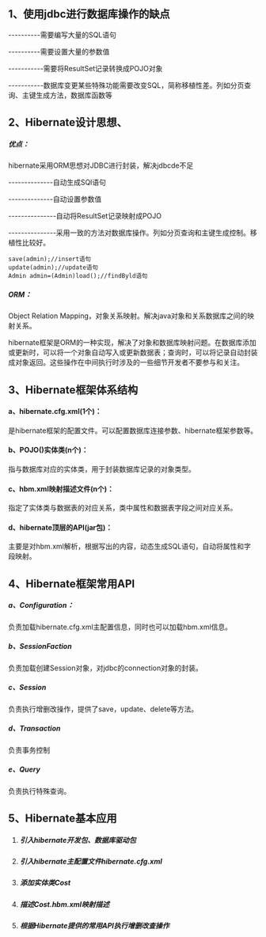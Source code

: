 ## 1、使用jdbc进行数据库操作的缺点

----------需要编写大量的SQL语句

----------需要设置大量的参数值

-----------需要将ResultSet记录转换成POJO对象

-----------数据库变更某些特殊功能需要改变SQL，简称移植性差。列如分页查询、主键生成方法，数据库函数等

## 2、Hibernate设计思想、

##### 优点：

hibernate采用ORM思想对JDBC进行封装，解决jdbcde不足

--------------自动生成SQl语句

--------------自动设置参数值

---------------自动将ResultSet记录映射成POJO

---------------采用一致的方法对数据库操作。列如分页查询和主键生成控制。移植性比较好。

	save(admin);//insert语句
	update(admin);//update语句
	Admin admin=(Admin)load();//findByld语句
##### ORM：

Object Relation Mapping，对象关系映射。解决java对象和关系数据库之间的映射关系。

​	hibernate框架是ORM的一种实现，解决了对象和数据库映射问题。在数据库添加或更新时，可以将一个对象自动写入或更新数据表；查询时，可以将记录自动封装成对象返回。这些操作在中间执行时涉及的一些细节开发者不要参与和关注。

## 3、Hibernate框架体系结构

#### a、hibernate.cfg.xml(1个)：

是hibernate框架的配置文件。可以配置数据库连接参数、hibernate框架参数等。

#### b、POJO()实体类(n个)：

指与数据库对应的实体类，用于封装数据库记录的对象类型。

#### c、hbm.xml映射描述文件(n个)：

指定了实体类与数据表的对应关系，类中属性和数据表字段之间对应关系。

#### d、hibernate顶层的API(jar包)：

主要是对hbm.xml解析，根据写出的内容，动态生成SQL语句，自动将属性和字段映射。

## 4、Hibernate框架常用API

##### a、Configuration：

负责加载hibernate.cfg.xml主配置信息，同时也可以加载hbm.xml信息。

##### b、SessionFaction

负责加载创建Session对象，对jdbc的connection对象的封装。

##### c、Session

负责执行增删改操作，提供了save，update、delete等方法。

##### d、Transaction

负责事务控制

##### e、Query

负责执行特殊查询。

## 5、Hibernate基本应用

1. ##### 引入hibernate开发包、数据库驱动包

2. ##### 引入hibernate主配置文件hibernate.cfg.xml

3. ##### 添加实体类Cost

4. ##### 描述Cost.hbm.xml映射描述

5. ##### 根据Hibernate提供的常用API执行增删改查操作


